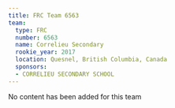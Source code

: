 ```yaml
---
title: FRC Team 6563
team:
  type: FRC
  number: 6563
  name: Correlieu Secondary
  rookie_year: 2017
  location: Quesnel, British Columbia, Canada
  sponsors:
  - CORRELIEU SECONDARY SCHOOL
---
```


No content has been added for this team